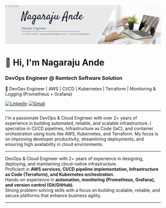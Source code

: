 <div align="center">
  <img src="https://github.com/Nagaraj411/Nagaraj411/blob/main/Linkedin Banner.png" alt="GitHub Banner" width="800"/>
</div>

# 👋 Hi, I'm Nagaraju Ande

### DevOps Engineer @ Ramtech Software Solution
🚀 DevOps Engineer | AWS | CI/CD | Kubernetes | Terraform | Monitoring & Logging (Prometheus + Grafana) 


[![LinkedIn](https://img.shields.io/badge/LinkedIn-Connect-blue?logo=linkedin&style=flat)](https://www.linkedin.com/in/Nagaraj411/)
[![Gmail](https://img.shields.io/badge/Gmail-nagarajuande255@gmail.com-red?logo=gmail&style=flat)](mailto:nagarajuande255@gmail.com)

---

I'm a passionate DevOps & Cloud Engineer with over 2+ years of experience in building automated, reliable, and scalable infrastructure. I specialize in CI/CD pipelines, Infrastructure as Code (IaC), and container orchestration using tools like AWS, Kubernetes, and Terraform. My focus is on improving developer productivity, streamlining deployments, and ensuring high availability in cloud environments.

---

DevOps & Cloud Engineer with 2+ years of experience in designing, deploying, and maintaining cloud-native infrastructure.  
Proficient in **AWS services, CI/CD pipeline implementation, Infrastructure as Code (Terraform), and Kubernetes orchestration**.  
Hands-on experience in **automation, monitoring (Prometheus, Grafana), and version control (Git/GitHub)**.  
Strong problem-solving skills with a focus on building scalable, reliable, and secure platforms that enhance business agility.

---